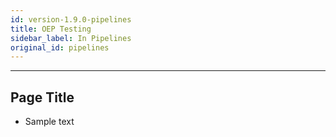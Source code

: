 ```yaml
---
id: version-1.9.0-pipelines
title: OEP Testing
sidebar_label: In Pipelines
original_id: pipelines
---
```

------

## Page Title

- Sample text
